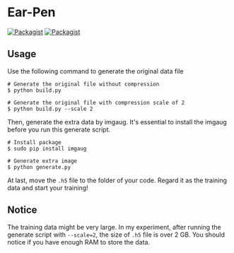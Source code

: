 # Ear-Pen

[![Packagist](https://img.shields.io/badge/Python-3.5-blue.svg)]()
[![Packagist](https://img.shields.io/badge/Numpy-1.13.1-blue.svg)]()

Usage
---
Use the following command to generate the original data file
```
# Generate the original file without compression
$ python build.py

# Generate the original file with compression scale of 2
$ python build.py --scale 2
```

Then, generate the extra data by imgaug. It's essential to install the imgaug before you run this generate script.    
```
# Install package
$ sudo pip install imgaug

# Generate extra image
$ python generate.py
```

At last, move the `.h5` file to the folder of your code. Regard it as the training data and start your training!    

Notice
---
The training data might be very large. In my experiment, after running the generate script with `--scale=2`, the size of `.h5` file is over 2 GB. You should notice if you have enough RAM to store the data.     